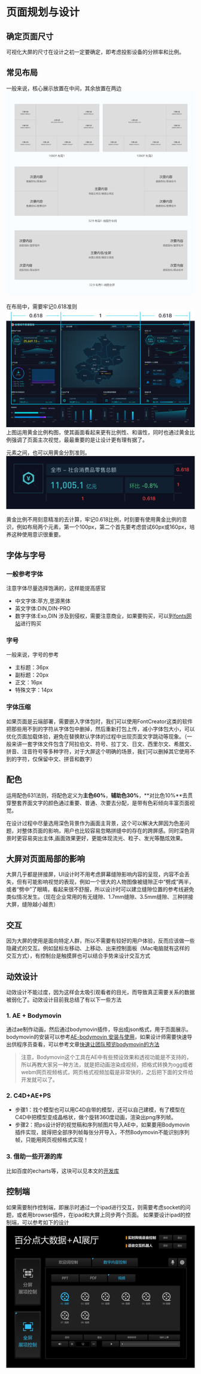# 页面规划与设计

## 确定页面尺寸

可视化大屏的尺寸在设计之初一定要确定，即考虑投影设备的分辨率和比例。

## 常见布局
一般来说，核心展示放置在中间，其余放置在两边
![常见布局](https://github.com/cjywoo/DataVNote/blob/master/docs/img/002.jpeg?raw=true)

在布局中，需要牢记0.618准则
![0.618准则](https://github.com/cjywoo/DataVNote/blob/master/docs/img/005.jpeg?raw=true)
上图运用黄金比例构图，使其画面看起来更有比例性、和谐性，同时也通过黄金比例强调了页面主次视觉，最最重要的是让设计更有理有据了。

元素之间，也可以用黄金分割准则。
![元素间的0.618准则](https://github.com/cjywoo/DataVNote/blob/master/docs/img/006.jpeg?raw=true)

黄金比例不用刻意精准的去计算，牢记0.618比例，时刻要有使用黄金比例的意识，例如布局两个元素，第一个100px，第二个首先要考虑尝试60px或160px，培养这种使用意识很重要。

## 字体与字号
### 一般参考字体
注意字体尽量选择饱满的，这样能提高感官
* 中文字体:苹方,思源黑体
* 英文字体:DIN,DIN-PRO
* 数字字体:Exo,DIN
涉及到侵权，需要注意商业，如果要购买，可以到[fonts网站](https://www.fonts.com/browse/best-sellers)进行购买
### 字号
一般来说，字号的参考
* 主标题：36px
* 副标题：20px
* 正文：16px
* 特殊文字：14px
### 字体压缩
如果页面是云端部署，需要嵌入字体包时，我们可以使用FontCreator这类的软件把那些用不到的字符从字体包中删掉，然后重新打包上传，减小字体包大小，可以优化页面加载体验，避免在替换默认字体的过程中出现页面文字跳动等现象。（一般来讲一套字体文件包含了阿拉伯文、符号、拉丁文、日文、西里尔文、希腊文、拼音、注音符号等多种字符，对于大屏这个明确的场景，我们可以删掉其它使用不到的字符，仅保留中文、拼音和数字）

## 配色
运用配色631法则，将配色定义为**主色60%**，**辅助色30%**，**对比色10%**去贯穿整套界面文字的颜色通过重要、普通、次要去分配，是带有色彩倾向丰富页面视觉。

在设计过程中尽量选用深色背景作为画面主背景，这个可以解决大屏因为色差问题，对整体页面的影响，用户也比较容易忽略拼缝中的存在的跨屏感。同时深色背景时更容易突出主体,画面效果更好，更能体现流光、粒子、发光等酷炫效果。

## 大屏对页面局部的影响
大屏几乎都是拼接屏，UI设计时不用考虑屏幕缝隙影响内容的呈现，内容不会丢失，但有可能影响视觉的表现，例如一个很大的人物图像被缝隙正中“劈成”两半，或者“劈中”了眼睛，看起来很不舒服，所以设计时可以建立缝隙位置的参考线避免类似情况发生。（现在企业常用的有无缝隙、1.7mm缝隙、3.5mm缝隙、三种拼接大屏，缝隙越小越贵）

## 交互
因为大屏的使用是面向特定人群，所以不需要有较好的用户体验，反而应该做一些隐藏式的交互。例如鼠标左移动、上移动、出来控制面板（Mac电脑就有这样的交互方式），有控制台是触摸屏也可以结合手势来设计交互方式

## 动效设计
动效设计不能过度，因为这样会太吸引观看者的目光，而导致真正需要关系的数据被弱化了。动效设计目前我总结了有以下一些方法

### 1. AE + Bodymovin
通过ae制作动画，然后通过bodymovin插件，导出成json格式，用于页面展示。bodymovin的安装可以参考[AE-bodymovin 安装与使用](https://cloud.tencent.com/developer/news/200585)，如果设计师需要快速导出供程序员查看，可以参考文章[快速让团队预览bodymovin的方法](https://www.ui.cn/detail/411750.html)
> 注意，Bodymovin这个工具在AE中有些预设效果和透视功能是不支持的，所以再教大家另一种方法，就是把动画渲染成视频，把格式转换为ogg或者webm网页视频格式，网页格式视频加载是非常快的，之后把下面的文件给开发就可以了。

### 2. C4D+AE+PS
* 步骤1：找个模型也可以用C4D自带的模型，还可以自己建模，有了模型在C4D中把模型变成晶格状，做个旋转360度动画，渲染出png序列帧。
* 步骤2：把ps设计好的视觉稿和序列帧图片导入AE中，如果要用Bodymovin插件实现，就得把全部序列帧每张分开导入，不然Bodymovin不能识别序列帧，只能用网页视频格式实现！

### 3. 借助一些开源的库
比如百度的echarts等，这块可以见本文的[开发库](tool_display)

## 控制端
如果需要制作控制端，即展示时通过一个ipad进行交互，则需要考虑socket的问题，或者用browser插件，在ipad和大屏上同步两个页面。
如果要设计ipad的控制端，可以参考如下的设计
![控制端](https://github.com/cjywoo/DataVNote/blob/master/docs/img/003.jpeg?raw=true)